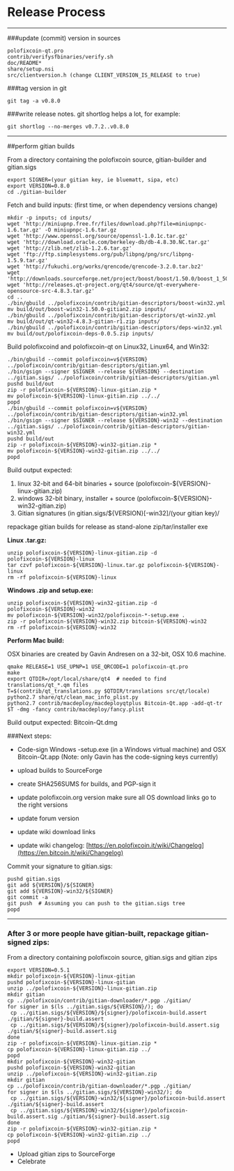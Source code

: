 Release Process
====================

* * *

###update (commit) version in sources


	polofixcoin-qt.pro
	contrib/verifysfbinaries/verify.sh
	doc/README*
	share/setup.nsi
	src/clientversion.h (change CLIENT_VERSION_IS_RELEASE to true)

###tag version in git

	git tag -a v0.8.0

###write release notes. git shortlog helps a lot, for example:

	git shortlog --no-merges v0.7.2..v0.8.0

* * *

##perform gitian builds

 From a directory containing the polofixcoin source, gitian-builder and gitian.sigs
  
	export SIGNER=(your gitian key, ie bluematt, sipa, etc)
	export VERSION=0.8.0
	cd ./gitian-builder

 Fetch and build inputs: (first time, or when dependency versions change)

	mkdir -p inputs; cd inputs/
	wget 'http://miniupnp.free.fr/files/download.php?file=miniupnpc-1.6.tar.gz' -O miniupnpc-1.6.tar.gz
	wget 'http://www.openssl.org/source/openssl-1.0.1c.tar.gz'
	wget 'http://download.oracle.com/berkeley-db/db-4.8.30.NC.tar.gz'
	wget 'http://zlib.net/zlib-1.2.6.tar.gz'
	wget 'ftp://ftp.simplesystems.org/pub/libpng/png/src/libpng-1.5.9.tar.gz'
	wget 'http://fukuchi.org/works/qrencode/qrencode-3.2.0.tar.bz2'
	wget 'http://downloads.sourceforge.net/project/boost/boost/1.50.0/boost_1_50_0.tar.bz2'
	wget 'http://releases.qt-project.org/qt4/source/qt-everywhere-opensource-src-4.8.3.tar.gz'
	cd ..
	./bin/gbuild ../polofixcoin/contrib/gitian-descriptors/boost-win32.yml
	mv build/out/boost-win32-1.50.0-gitian2.zip inputs/
	./bin/gbuild ../polofixcoin/contrib/gitian-descriptors/qt-win32.yml
	mv build/out/qt-win32-4.8.3-gitian-r1.zip inputs/
	./bin/gbuild ../polofixcoin/contrib/gitian-descriptors/deps-win32.yml
	mv build/out/polofixcoin-deps-0.0.5.zip inputs/

 Build polofixcoind and polofixcoin-qt on Linux32, Linux64, and Win32:
  
	./bin/gbuild --commit polofixcoin=v${VERSION} ../polofixcoin/contrib/gitian-descriptors/gitian.yml
	./bin/gsign --signer $SIGNER --release ${VERSION} --destination ../gitian.sigs/ ../polofixcoin/contrib/gitian-descriptors/gitian.yml
	pushd build/out
	zip -r polofixcoin-${VERSION}-linux-gitian.zip *
	mv polofixcoin-${VERSION}-linux-gitian.zip ../../
	popd
	./bin/gbuild --commit polofixcoin=v${VERSION} ../polofixcoin/contrib/gitian-descriptors/gitian-win32.yml
	./bin/gsign --signer $SIGNER --release ${VERSION}-win32 --destination ../gitian.sigs/ ../polofixcoin/contrib/gitian-descriptors/gitian-win32.yml
	pushd build/out
	zip -r polofixcoin-${VERSION}-win32-gitian.zip *
	mv polofixcoin-${VERSION}-win32-gitian.zip ../../
	popd

  Build output expected:

  1. linux 32-bit and 64-bit binaries + source (polofixcoin-${VERSION}-linux-gitian.zip)
  2. windows 32-bit binary, installer + source (polofixcoin-${VERSION}-win32-gitian.zip)
  3. Gitian signatures (in gitian.sigs/${VERSION}[-win32]/(your gitian key)/

repackage gitian builds for release as stand-alone zip/tar/installer exe

**Linux .tar.gz:**

	unzip polofixcoin-${VERSION}-linux-gitian.zip -d polofixcoin-${VERSION}-linux
	tar czvf polofixcoin-${VERSION}-linux.tar.gz polofixcoin-${VERSION}-linux
	rm -rf polofixcoin-${VERSION}-linux

**Windows .zip and setup.exe:**

	unzip polofixcoin-${VERSION}-win32-gitian.zip -d polofixcoin-${VERSION}-win32
	mv polofixcoin-${VERSION}-win32/polofixcoin-*-setup.exe .
	zip -r polofixcoin-${VERSION}-win32.zip bitcoin-${VERSION}-win32
	rm -rf polofixcoin-${VERSION}-win32

**Perform Mac build:**

  OSX binaries are created by Gavin Andresen on a 32-bit, OSX 10.6 machine.

	qmake RELEASE=1 USE_UPNP=1 USE_QRCODE=1 polofixcoin-qt.pro
	make
	export QTDIR=/opt/local/share/qt4  # needed to find translations/qt_*.qm files
	T=$(contrib/qt_translations.py $QTDIR/translations src/qt/locale)
	python2.7 share/qt/clean_mac_info_plist.py
	python2.7 contrib/macdeploy/macdeployqtplus Bitcoin-Qt.app -add-qt-tr $T -dmg -fancy contrib/macdeploy/fancy.plist

 Build output expected: Bitcoin-Qt.dmg

###Next steps:

* Code-sign Windows -setup.exe (in a Windows virtual machine) and
  OSX Bitcoin-Qt.app (Note: only Gavin has the code-signing keys currently)

* upload builds to SourceForge

* create SHA256SUMS for builds, and PGP-sign it

* update polofixcoin.org version
  make sure all OS download links go to the right versions

* update forum version

* update wiki download links

* update wiki changelog: [https://en.polofixcoin.it/wiki/Changelog](https://en.bitcoin.it/wiki/Changelog)

Commit your signature to gitian.sigs:

	pushd gitian.sigs
	git add ${VERSION}/${SIGNER}
	git add ${VERSION}-win32/${SIGNER}
	git commit -a
	git push  # Assuming you can push to the gitian.sigs tree
	popd

-------------------------------------------------------------------------

### After 3 or more people have gitian-built, repackage gitian-signed zips:

From a directory containing polofixcoin source, gitian.sigs and gitian zips

	export VERSION=0.5.1
	mkdir polofixcoin-${VERSION}-linux-gitian
	pushd polofixcoin-${VERSION}-linux-gitian
	unzip ../polofixcoin-${VERSION}-linux-gitian.zip
	mkdir gitian
	cp ../polofixcoin/contrib/gitian-downloader/*.pgp ./gitian/
	for signer in $(ls ../gitian.sigs/${VERSION}/); do
	 cp ../gitian.sigs/${VERSION}/${signer}/polofixcoin-build.assert ./gitian/${signer}-build.assert
	 cp ../gitian.sigs/${VERSION}/${signer}/polofixcoin-build.assert.sig ./gitian/${signer}-build.assert.sig
	done
	zip -r polofixcoin-${VERSION}-linux-gitian.zip *
	cp polofixcoin-${VERSION}-linux-gitian.zip ../
	popd
	mkdir polofixcoin-${VERSION}-win32-gitian
	pushd polofixcoin-${VERSION}-win32-gitian
	unzip ../polofixcoin-${VERSION}-win32-gitian.zip
	mkdir gitian
	cp ../polofixcoin/contrib/gitian-downloader/*.pgp ./gitian/
	for signer in $(ls ../gitian.sigs/${VERSION}-win32/); do
	 cp ../gitian.sigs/${VERSION}-win32/${signer}/polofixcoin-build.assert ./gitian/${signer}-build.assert
	 cp ../gitian.sigs/${VERSION}-win32/${signer}/polofixcoin-build.assert.sig ./gitian/${signer}-build.assert.sig
	done
	zip -r polofixcoin-${VERSION}-win32-gitian.zip *
	cp polofixcoin-${VERSION}-win32-gitian.zip ../
	popd

- Upload gitian zips to SourceForge
- Celebrate 
